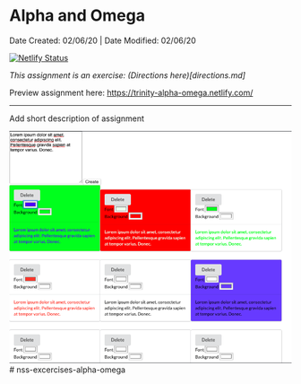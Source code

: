 # Alpha and Omega

Date Created: 02/06/20 | Date Modified: 02/06/20

[![Netlify Status](https://api.netlify.com/api/v1/badges/d9c1424a-613b-4412-865a-3481eae9cefc/deploy-status)](https://app.netlify.com/sites/trinity-alpha-omega/deploys)

*This assignment is an exercise: (Directions here)[directions.md]*

Preview assignment here: https://trinity-alpha-omega.netlify.com/
***

Add short description of assignment

![](screenshot.png)# nss-excercises-alpha-omega
